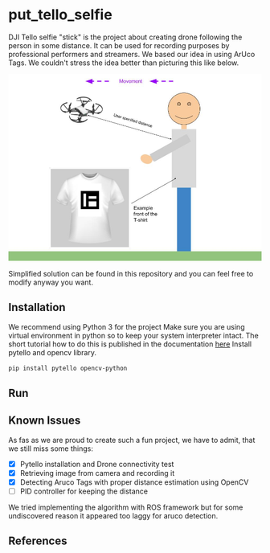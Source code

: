 # put_tello_selfie
DJI Tello selfie "stick" is the project about creating drone following the person in some distance. It can be used for recording purposes by professional performers and streamers. We based our idea in using ArUco Tags. We couldn't stress the idea better than picturing this like below.

![alt text](https://github.com/filesmuggler/put_tello_selfie/blob/main/docs/idea.jpg)

Simplified solution can be found in this repository and you can feel free to modify anyway you want.

## Installation
We recommend using Python 3 for the project
Make sure you are using virtual environment in python so to keep your system interpreter intact.
The short tutorial how to do this is published in the documentation [here](https://docs.python.org/3/library/venv.html)
Install pytello and opencv library.

```bash
pip install pytello opencv-python
```
## Run

## Known Issues
As fas as we are proud to create such a fun project, we have to admit, that we still miss some things:

- [x] Pytello installation and Drone connectivity test
- [x] Retrieving image from camera and recording it
- [x] Detecting Aruco Tags with proper distance estimation using OpenCV 
- [ ] PID controller for keeping the distance

We tried implementing the algorithm with ROS framework but for some undiscovered reason it appeared too laggy for aruco detection.

## References


